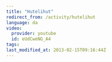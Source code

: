 ```yaml
---
title: "Hutelihut"
redirect_from: /activity/hutelihut
language: da
video:
  provider: youtube
  id: eUdCweNG_A4
tags:
last_modified_at: 2013-02-15T09:16:44Z
---
```



